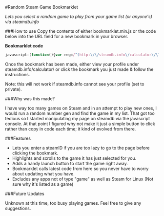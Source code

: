 #Random Steam Game Bookmarklet

*Lets you select a random game to play from your game list (or anyone's) via steamdb.info*

###How to use
Copy the contents of either bookmarklet.min.js or the code below into the URL field for a new bookmark in your browser.

**Bookmarklet code**
```javascript
javascript:(function(){var reg=/^(http:\/\/steamdb.info\/calculator\/\?player=[A-z0-9])/g;if(!reg.test(window.location.href)){var steamID=prompt("Please enter your SteamID or profile name, then remember to click this bookmarklet again after the redirect!","");if(steamID!=null&&steamID!=""){window.location="http://steamdb.info/calculator/?player="+steamID;return false}else{window.location="http://steamdb.info/calculator/";return false}}if(!document.querySelector("[src='https://raw.github.com/sprngr/randomSteamGame/master/randomGame.js']")){var script=document.createElement("script");script.src="https://raw.github.com/sprngr/randomSteamGame/master/randomGame.js";document.head.appendChild(script)}if(typeof chooseRandomGame=="function"){chooseRandomGame()}})();
```

Once the bookmark has been made, either view your profile under steamdb.info/calculator/ or click the bookmark you just made & follow the instructions.

Note: this will not work if steamdb.info cannot see your profile (set to private).

###Why was this made?

I have way too many games on Steam and in an attempt to play new ones, I would run a random number gen and find the game in my list. 
That got too tedious so I started manipulating my page on steamdb via the javascript console. At that point I figured why not make it just
a simple button to click rather than copy in code each time; it kind of evolved from there.

###Features

- Lets you enter a steamID if you are too lazy to go to the page before clicking the bookmark.
- Highlights and scrolls to the game it has just selected for you.
- Adds a handy launch button to start the game right away.
- Bookmarklet calls latest code from here so you never have to worry about updating what you have.
- Excludes any apps not of type "game" as well as Steam for Linux (Not sure why it's listed as a game)

###Future Updates

Unknown at this time, too busy playing games. Feel free to give any suggestions.

